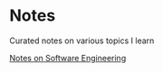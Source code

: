 # Notes

Curated notes on various topics I learn

[Notes on Software Engineering](software-engineering/main.md)
